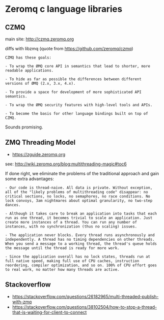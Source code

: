 # Zeromq c language libraries

## CZMQ

main site: http://czmq.zeromq.org

diffs with libzmq (quote from https://github.com/zeromq/czmq)

    CZMQ has these goals:

    - To wrap the ØMQ core API in semantics that lead to shorter, more readable applications.
    
    - To hide as far as possible the differences between different versions of ØMQ (2.x, 3.x, 4.x).
    
    - To provide a space for development of more sophisticated API semantics.
    
    - To wrap the ØMQ security features with high-level tools and APIs.
    
    - To become the basis for other language bindings built on top of CZMQ.

Sounds promising.

## ZMQ Threading Model

- https://zguide.zeromq.org

see: http://wiki.zeromq.org/blog:multithreading-magic#toc6

If done right, we eliminate the problems of the traditional approach and gain some extra advantages:

    - Our code is thread-naive. All data is private. Without exception, all of the "likely problems of multithreading code" disappear: no critical sections, no locks, no semaphores, no race conditions. No lock convoys, 3am nightmares about optimal granularity, no two-step dances.

    - Although it takes care to break an application into tasks that each run as one thread, it becomes trivial to scale an application. Just create more instances of a thread. You can run any number of instances, with no synchronization (thus no scaling) issues.
    
    - The application never blocks. Every thread runs asynchronously and independently. A thread has no timing dependencies on other threads. When you send a message to a working thread, the thread's queue holds the message until the thread is ready for more work.
    
    - Since the application overall has no lock states, threads run at full native speed, making full use of CPU caches, instruction reordering, compiler optimization, and so on. 100% of CPU effort goes to real work, no matter how many threads are active.

## Stackoverflow

- https://stackoverflow.com/questions/26182965/multi-threaded-publish-with-zmq
- https://stackoverflow.com/questions/38102504/how-to-stop-a-thread-that-is-waiting-for-client-to-connect